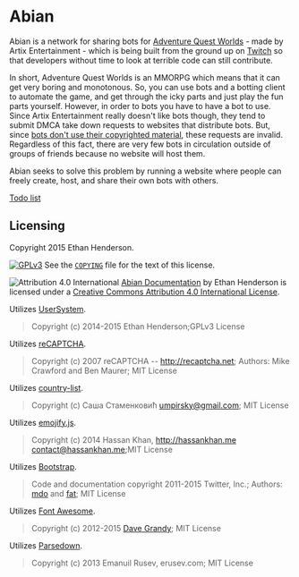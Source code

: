 # Abian
Abian is a network for sharing bots for [Adventure Quest Worlds](htpp://aq.com) - made by Artix Entertainment - which is being built from the ground up on [Twitch](https://twitch.tv/zbee_) so that developers without time to look at terrible code can still contribute.

In short, Adventure Quest Worlds is an MMORPG which means that it can get very boring and monotonous. So, you can use bots and a botting client to automate the game, and get through the icky parts and just play the fun parts yourself. However, in order to bots you have to have a bot to use. Since Artix Entertainment really doesn't like bots though, they tend to submit DMCA take down requests to websites that distribute bots. But, since [bots don't use their copyrighted material](http://pastebin.com/QYgp7bTb), these requests are invalid. Regardless of this fact, there are very few bots in circulation outside of groups of friends because no website will host them.

Abian seeks to solve this problem by running a website where people can freely create, host, and share their own bots with others.

[Todo list](https://trello.com/b/deYLVjNm)

## Licensing
Copyright 2015 Ethan Henderson.

[![GPLv3](http://www.gnu.org/graphics/gplv3-88x31.png)](http://www.gnu.org/copyleft/gpl.html)
See the [`COPYING`](https://github.com/Zbee/Abian/blob/master/COPYING) file for the text of this license.

![Attribution 4.0 International](http://i.imgur.com/0PW0UMm.png)
[Abian Documentation](https://github.com/Zbee/Abian/wiki) by Ethan Henderson is licensed under a [Creative Commons Attribution 4.0 International License](https://creativecommons.org/licenses/by/4.0/).

Utilizes [UserSystem](https://github.com/Zbee/UserSystem/commit/e4c6facb55118638d1ae416da309756b35890fab).

> Copyright (c) 2014-2015 Ethan Henderson;GPLv3 License

Utilizes [reCAPTCHA](http://recaptcha.net).

> Copyright (c) 2007 reCAPTCHA -- http://recaptcha.net; Authors: Mike Crawford and Ben Maurer; MIT License

Utilizes [country-list](https://github.com/umpirsky/country-list/commit/6fbb672c820607af601f1e918cff540f79d9e6bd).

> Copyright (c) Саша Стаменковић <umpirsky@gmail.com>; MIT License

Utilizes [emojify.js](https://github.com/hassankhan/emojify.js/commit/63b8b0528df85912ec43a2eaa3ac0678a414bd56).

> Copyright (c) 2014 Hassan Khan, http://hassankhan.me contact@hassankhan.me;MIT License

Utilizes [Bootstrap](https://github.com/twbs/bootstrap/releases/tag/v3.3.2).

> Code and documentation copyright 2011-2015 Twitter, Inc.; Authors: [mdo](http://github.com/mdo) and [fat](http://github.com/fat); MIT License

Utilizes [Font Awesome](https://github.com/FortAwesome/Font-Awesome/releases/tag/v4.3.0).

> Copyright (c) 2012-2015 [Dave Grandy](https://github.com/davegandy); MIT License

Utilizes [Parsedown](https://github.com/erusev/parsedown/releases/tag/1.5.1).

> Copyright (c) 2013 Emanuil Rusev, erusev.com; MIT License
